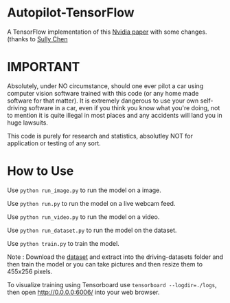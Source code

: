 # Autopilot-TensorFlow
A TensorFlow implementation of this [Nvidia paper](https://arxiv.org/pdf/1604.07316.pdf) with some changes. (thanks to [Sully Chen](https://github.com/SullyChen/)

# IMPORTANT
Absolutely, under NO circumstance, should one ever pilot a car using computer vision software trained with this code (or any home made software for that matter). It is extremely dangerous to use your own self-driving software in a car, even if you think you know what you're doing, not to mention it is quite illegal in most places and any accidents will land you in huge lawsuits.

This code is purely for research and statistics, absolutley NOT for application or testing of any sort.

# How to Use


Use `python run_image.py` to run the model on a image.

Use `python run.py` to run the model on a live webcam feed.

Use `python run_video.py` to run the model on a video.

Use `python run_dataset.py` to run the model on the dataset.

Use `python train.py` to train the model.

Note : Download the [dataset](https://github.com/SullyChen/driving-datasets) and extract into the driving-datasets folder and then train the model or you can take pictures and then resize them to 455x256 pixels.


To visualize training using Tensorboard use `tensorboard --logdir=./logs`, then open http://0.0.0.0:6006/ into your web browser.

